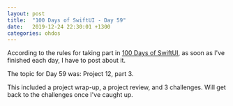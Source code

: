 ```yaml
---
layout: post
title:  "100 Days of SwiftUI - Day 59"
date:   2019-12-24 22:30:01 +1300
categories: ohdos
---
```

According to the rules for taking part in [100 Days of SwiftUI](https://www.hackingwithswift.com/100/swiftui), as soon as I've finished each day, I have to post about it.

The topic for Day 59 was: Project 12, part 3.

This included a project wrap-up, a project review, and 3 challenges. Will get back to the challenges once I've caught up.
